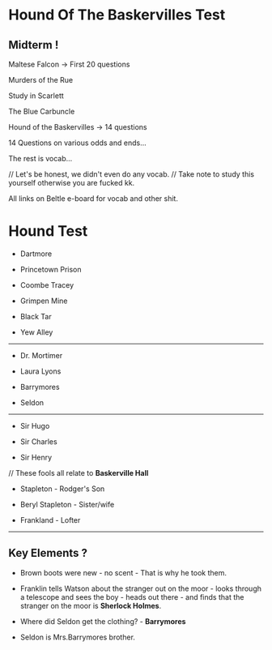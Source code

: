# Hound Of The Baskervilles Test

## Midterm ! 

Maltese Falcon -> First 20 questions

Murders of the Rue  

Study in Scarlett

The Blue Carbuncle

Hound of the Baskervilles -> 14 questions

14 Questions on various odds and ends...

The rest is vocab...

// Let's be honest, we didn't even do any vocab. 
// Take note to study this yourself otherwise you are fucked kk.

All links on Beltle e-board for vocab and other shit.

# Hound Test

+ Dartmore 

+ Princetown Prison

+ Coombe Tracey

+ Grimpen Mine

+ Black Tar

+ Yew Alley

<hr>

+ Dr. Mortimer

+ Laura Lyons

+ Barrymores

+ Seldon

<hr>

+ Sir Hugo

+ Sir Charles

+ Sir Henry

// These fools all relate to <b>Baskerville Hall</b>

+ Stapleton - Rodger's Son

+ Beryl Stapleton - Sister/wife
	
+ Frankland - Lofter

<hr>

## Key Elements ?

+ Brown boots were new - no scent - That is why he took them.

+ Franklin tells Watson about the stranger out on the moor - looks through a telescope and sees the boy - heads out there - and finds that the stranger on the moor is <b>Sherlock Holmes</b>.

+ Where did Seldon get the clothing? - <b>Barrymores</b>

+ Seldon is Mrs.Barrymores brother.

